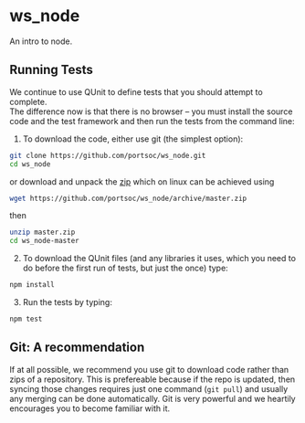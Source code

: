 ws_node
=======

An intro to node.


Running Tests
-------------

We continue to use QUnit to define tests that you should attempt to complete.  
The difference now is that there is no browser – you must install the source
code and the test framework and then run the tests from the command line:

1. To download the code, either use git (the simplest option):

  ```bash
  git clone https://github.com/portsoc/ws_node.git
  cd ws_node
  ```
  or download and unpack the [zip](https://github.com/portsoc/ws_node/archive/master.zip)
  which on linux can be achieved using
  ```bash
  wget https://github.com/portsoc/ws_node/archive/master.zip
  ```
  then
  ```bash
  unzip master.zip
  cd ws_node-master
  ```

2. To download the QUnit files (and any libraries it uses, which you need to do before the first run of tests, but just the once) type:

  ```bash
  npm install
  ```

3. Run the tests by typing:

  ```bash
  npm test
  ```

Git: A recommendation
----------------------
If at all possible, we recommend you use git to download code rather than zips of a repository.  This is prefereable because if the repo is updated, then syncing those changes requires just one command (`git pull`) and usually any merging can be done automatically.  Git is very powerful and we heartily encourages you to become familiar with it.
